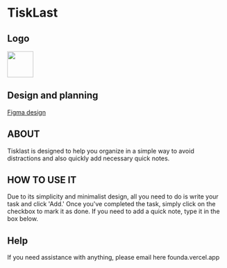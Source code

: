 # TiskLast

###

###

## Logo
<img src="https://github.com/Jaimezpe/tisklast/assets/85058301/8438863f-040f-43fb-bacf-95daa5832939" style="height: 60px;">

## Design and planning
<a href="https://www.figma.com/design/clq8V7QkFyTp0tLnXbVCiE/Tisklast?node-id=0-1&t=wFZXyX67nct3YvFi-1">Figma design</a>

## ABOUT

Tisklast is designed to help you organize in a simple way to avoid distractions
and also quickly add necessary quick notes.

## HOW TO USE IT

Due to its simplicity and minimalist design, all you need to do is write your task
and click 'Add.' Once you've completed the task, simply click on the checkbox to
mark it as done. If you need to add a quick note, type it in the box below.

## Help

If you need assistance with anything, please email here founda.vercel.app
